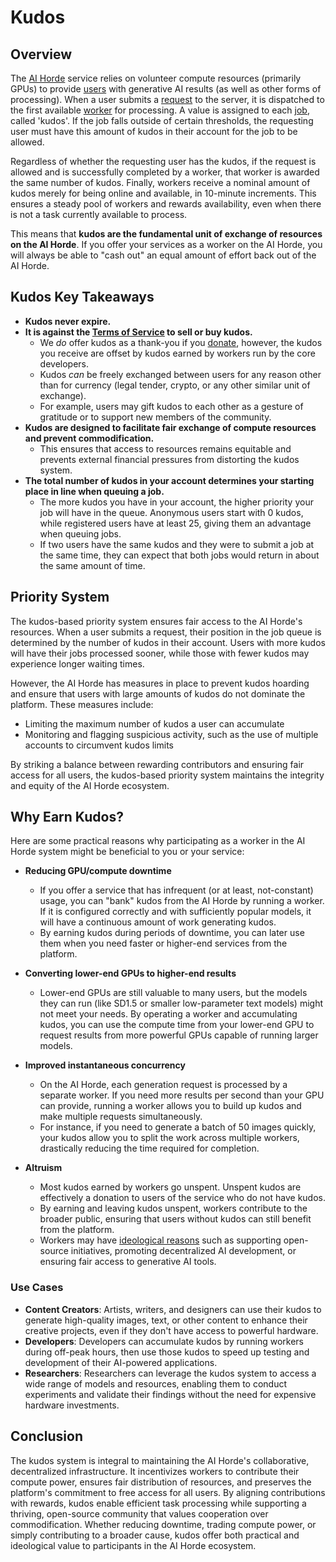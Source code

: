 # Kudos

## Overview
The [AI Horde](definitions.md#ai-horde) service relies on volunteer compute resources (primarily GPUs) to provide [users](definitions.md#user) with generative AI results (as well as other forms of processing). When a user submits a [request](definitions.md#request) to the server, it is dispatched to the first available [worker](definitions.md#worker) for processing. A value is assigned to each [job](definitions.md#job), called 'kudos'. If the job falls outside of certain thresholds, the requesting user must have this amount of kudos in their account for the job to be allowed.

Regardless of whether the requesting user has the kudos, if the request is allowed and is successfully completed by a worker, that worker is awarded the same number of kudos. Finally, workers receive a nominal amount of kudos merely for being online and available, in 10-minute increments. This ensures a steady pool of workers and rewards availability, even when there is not a task currently available to process.

This means that **kudos are the fundamental unit of exchange of resources on the AI Horde**. If you offer your services as a worker on the AI Horde, you will always be able to "cash out" an equal amount of effort back out of the AI Horde.

## Kudos Key Takeaways
- **Kudos never expire.**
- **It is against the [Terms of Service](https://aihorde.net/terms) to sell or buy kudos.**
  - We *do* offer kudos as a thank-you if you [donate](https://www.patreon.com/db0), however, the kudos you receive are offset by kudos earned by workers run by the core developers.
  - Kudos *can* be freely exchanged between users for any reason other than for currency (legal tender, crypto, or any other similar unit of exchange).
  - For example, users may gift kudos to each other as a gesture of gratitude or to support new members of the community.
- **Kudos are designed to facilitate fair exchange of compute resources and prevent commodification.**
  - This ensures that access to resources remains equitable and prevents external financial pressures from distorting the kudos system.
- **The total number of kudos in your account determines your starting place in line when queuing a job.**
  - The more kudos you have in your account, the higher priority your job will have in the queue. Anonymous users start with 0 kudos, while registered users have at least 25, giving them an advantage when queuing jobs.
  - If two users have the same kudos and they were to submit a job at the same time, they can expect that both jobs would return in about the same amount of time.

## Priority System
The kudos-based priority system ensures fair access to the AI Horde's resources. When a user submits a request, their position in the job queue is determined by the number of kudos in their account. Users with more kudos will have their jobs processed sooner, while those with fewer kudos may experience longer waiting times.

However, the AI Horde has measures in place to prevent kudos hoarding and ensure that users with large amounts of kudos do not dominate the platform. These measures include:
- Limiting the maximum number of kudos a user can accumulate
- Monitoring and flagging suspicious activity, such as the use of multiple accounts to circumvent kudos limits

By striking a balance between rewarding contributors and ensuring fair access for all users, the kudos-based priority system maintains the integrity and equity of the AI Horde ecosystem.

## Why Earn Kudos?
Here are some practical reasons why participating as a worker in the AI Horde system might be beneficial to you or your service:

- **Reducing GPU/compute downtime**
  - If you offer a service that has infrequent (or at least, not-constant) usage, you can "bank" kudos from the AI Horde by running a worker. If it is configured correctly and with sufficiently popular models, it will have a continuous amount of work generating kudos.
  - By earning kudos during periods of downtime, you can later use them when you need faster or higher-end services from the platform.

- **Converting lower-end GPUs to higher-end results**
  - Lower-end GPUs are still valuable to many users, but the models they can run (like SD1.5 or smaller low-parameter text models) might not meet your needs. By operating a worker and accumulating kudos, you can use the compute time from your lower-end GPU to request results from more powerful GPUs capable of running larger models.

- **Improved instantaneous concurrency**
  - On the AI Horde, each generation request is processed by a separate worker. If you need more results per second than your GPU can provide, running a worker allows you to build up kudos and make multiple requests simultaneously.
  - For instance, if you need to generate a batch of 50 images quickly, your kudos allow you to split the work across multiple workers, drastically reducing the time required for completion.

- **Altruism**
  - Most kudos earned by workers go unspent. Unspent kudos are effectively a donation to users of the service who do not have kudos.
  - By earning and leaving kudos unspent, workers contribute to the broader public, ensuring that users without kudos can still benefit from the platform.
  - Workers may have [ideological reasons](why.md) such as supporting open-source initiatives, promoting decentralized AI development, or ensuring fair access to generative AI tools.

### Use Cases
- **Content Creators**: Artists, writers, and designers can use their kudos to generate high-quality images, text, or other content to enhance their creative projects, even if they don't have access to powerful hardware.
- **Developers**: Developers can accumulate kudos by running workers during off-peak hours, then use those kudos to speed up testing and development of their AI-powered applications.
- **Researchers**: Researchers can leverage the kudos system to access a wide range of models and resources, enabling them to conduct experiments and validate their findings without the need for expensive hardware investments.

## Conclusion
The kudos system is integral to maintaining the AI Horde's collaborative, decentralized infrastructure. It incentivizes workers to contribute their compute power, ensures fair distribution of resources, and preserves the platform's commitment to free access for all users. By aligning contributions with rewards, kudos enable efficient task processing while supporting a thriving, open-source community that values cooperation over commodification. Whether reducing downtime, trading compute power, or simply contributing to a broader cause, kudos offer both practical and ideological value to participants in the AI Horde ecosystem.
